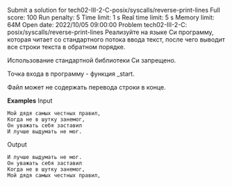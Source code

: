 Submit a solution for tech02-III-2-C-posix/syscalls/reverse-print-lines
Full score:	100
Run penalty:	5
Time limit:	1 s
Real time limit:	5 s
Memory limit:	64M
Open date:	2022/10/05 09:00:00
Problem tech02-III-2-C: posix/syscalls/reverse-print-lines
Реализуйте на языке Си программу, которая читает со стандартного потока ввода текст, после чего выводит все строки текста в обратном порядке.

Использование стандартной библиотеки Си запрещено.

Точка входа в программу - функция _start.

Файл может не содержать перевода строки в конце.

**Examples**
Input
```
Мой дядя самых честных правил,
Когда не в шутку занемог,
Он уважать себя заставил
И лучше выдумать не мог.
```
Output
```
И лучше выдумать не мог.
Он уважать себя заставил
Когда не в шутку занемог,
Мой дядя самых честных правил,
```      
